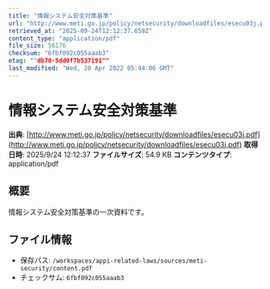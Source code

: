 ```yaml
---
title: "情報システム安全対策基準"
url: "http://www.meti.go.jp/policy/netsecurity/downloadfiles/esecu03j.pdf"
retrieved_at: "2025-09-24T12:12:37.658Z"
content_type: "application/pdf"
file_size: 56176
checksum: "6fbf092c055aaab3"
etag: ""db70-5dd0f7b537191""
last_modified: "Wed, 20 Apr 2022 05:44:06 GMT"
---
```


# 情報システム安全対策基準

**出典**: [http://www.meti.go.jp/policy/netsecurity/downloadfiles/esecu03j.pdf](http://www.meti.go.jp/policy/netsecurity/downloadfiles/esecu03j.pdf)
**取得日時**: 2025/9/24 12:12:37
**ファイルサイズ**: 54.9 KB
**コンテンツタイプ**: application/pdf

## 概要
情報システム安全対策基準の一次資料です。

## ファイル情報
- 保存パス: `/workspaces/appi-related-laws/sources/meti-security/content.pdf`
- チェックサム: `6fbf092c055aaab3`
